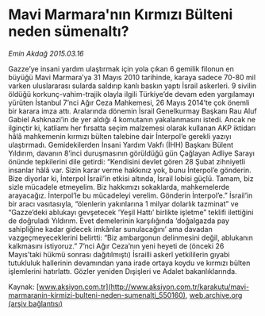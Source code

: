 # Mavi Marmara'nın Kırmızı Bülteni neden sümenaltı?

*Emin Akdağ 2015.03.16*

<div class="pNewsDetailMainContent" itemprop="articleBody">
 <p>
  Gazze’ye insani yardım ulaştırmak için yola çıkan 6 gemilik filonun en büyüğü Mavi Marmara’ya 31 Mayıs 2010 tarihinde, karaya sadece 70-80 mil varken uluslararası sularda saldırıp kanlı baskın yaptı İsrail askerleri. 9 sivilin öldüğü korkunç-vahim-trajik olayla ilgili Türkiye’de devam eden yargılamayı yürüten İstanbul 7’nci Ağır Ceza Mahkemesi, 26 Mayıs 2014’te çok önemli bir karara imza attı. Aralarında dönemin İsrail Genelkurmay Başkanı Rau Aluf Gabiel Ashknazi’in de yer aldığı 4 komutanın yakalanmasını istedi. Ancak ne ilginçtir ki, katliamı her fırsatta seçim malzemesi olarak kullanan AKP iktidarı hâlâ mahkemenin kırmızı bülten talebine dair İnterpol’e gerekli yazıyı ulaştırmadı. Gemidekilerden İnsani Yardım Vakfı (İHH) Başkanı Bülent Yıldırım, davanın 8’inci duruşmasının görüldüğü gün Çağlayan Adliye Sarayı önünde tepkilerini dile getirdi: “Kendisini devlet gören 28 Şubat zihniyetli insanlar hâlâ var. Sizin karar verme hakkınız yok, bunu İnterpol’e gönderin. Bize diyorlar ki, İnterpol İsrail’in etkisi altında, İsrail lobisi güçlü. Tamam, biz sizle mücadele etmeyelim. Biz hakkımızı sokaklarda, mahkemelerde arayacağız. İnterpol’le bu mücadeleyi verelim. Gönderin İnterpol’e.” İsrail’in bir aracı vasıtasıyla, “ölenlerin yakınlarına 1 milyar dolarlık tazminat” ve “Gazze’deki ablukayı gevşetecek ‘Yeşil Hattı’ birlikte işletme” teklifi ilettiğini de doğruladı Yıldırım. Evet demelerinin karşılığında ‘doğalgazda pay sahipliğine kadar gidecek imkânlar sunulacağını’ ama davadan vazgeçmeyeceklerini belirtti: “Biz ambargonun delinmesini değil, ablukanın kalkmasını istiyoruz.” 7’nci Ağır Ceza’nın yeni heyeti de (önceki 26 Mayıs’taki hükmü sonrası dağıtılmıştı) İsrailli askerî yetkililerin gıyabi tutukluluk hallerinin devamından yana irade ortaya koydu ve kırmızı bülten işlemlerini hatırlattı. Gözler yeniden Dışişleri ve Adalet bakanlıklarında.
 </p>
</div>


Kaynak: [www.aksiyon.com.tr](http://www.aksiyon.com.tr/karakutu/mavi-marmaranin-kirmizi-bulteni-neden-sumenalti_550160), [web.archive.org (arşiv bağlantısı)](http://web.archive.org/web/20150731093234/http://www.aksiyon.com.tr/karakutu/mavi-marmaranin-kirmizi-bulteni-neden-sumenalti_550160)
